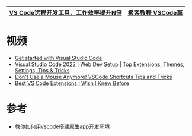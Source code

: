 


[VS Code远程开发工具，工作效率提升N倍](https://mp.weixin.qq.com/s/AR9BbYG4t8nKvhWihaEgvg)|[极客教程  VSCode篇](https://geek-docs.com/vscode)|
---|---|



# 视频
* [Get started with Visual Studio Code](https://www.youtube.com/watch?v=S320N3sxinE&list=PLj6YeMhvp2S5UgiQnBfvD7XgOMKs3O_G6)
* [Visual Studio Code 2022 | Web Dev Setup | Top Extensions, Themes, Settings, Tips & Tricks](https://www.youtube.com/watch?v=fJEbVCrEMSE)
* [Don't Use a Mouse Anymore! VSCode Shortcuts Tips and Tricks](https://www.youtube.com/watch?v=jsZoR1kkq6s)
* [Best VS Code Extensions I Wish I Knew Before](https://www.youtube.com/watch?v=ZqW8JT1gt4U)


# 参考
* [教你如何用vscode搭建原生app开发环境](https://www.jianshu.com/p/378930364493)
